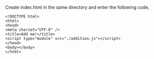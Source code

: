 Create index.html in the same directory and enter the following code,

```
<!DOCTYPE html>
<html>
<head>
<meta charset="UTF-8" />
<title>Add me!</title>
<script type="module" src="./addition.js"></script>
</head>
<body></body>
</html>

```